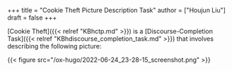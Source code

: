 +++
title = "Cookie Theft Picture Description Task"
author = ["Houjun Liu"]
draft = false
+++

[Cookie Theft]({{< relref "KBhctp.md" >}}) is a [Discourse-Completion Task]({{< relref "KBhdiscourse_completion_task.md" >}}) that involves describing the following picture:

{{< figure src="/ox-hugo/2022-06-24_23-28-15_screenshot.png" >}}